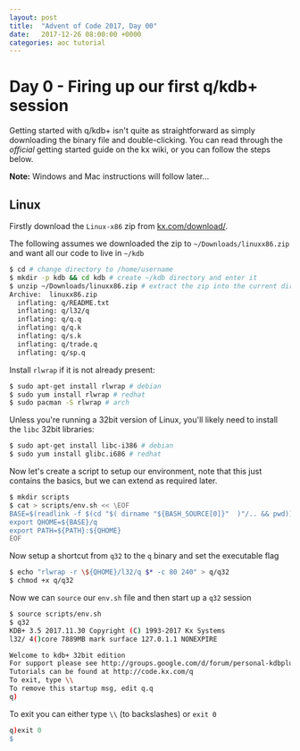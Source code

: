 ```yaml
---
layout: post
title:  "Advent of Code 2017, Day 00"
date:   2017-12-26 08:00:00 +0000
categories: aoc tutorial
---
```


# Day 0 - Firing up our first q/kdb+ session

Getting started with q/kdb+ isn't quite as straightforward as simply downloading the binary file and double-clicking. You can read through the *official* getting started guide on the kx wiki, or you can follow the steps below.

**Note:** Windows and Mac instructions will follow later...

## Linux

Firstly download the `Linux-x86` zip from [kx.com/download/](http://kx.com/download/).

The following assumes we downloaded the zip to `~/Downloads/linuxx86.zip` and want all our code to live in `~/kdb`

```sh
$ cd # change directory to /home/username
$ mkdir -p kdb && cd kdb # create ~/kdb directory and enter it
$ unzip ~/Downloads/linuxx86.zip # extract the zip into the current directory
Archive:  linuxx86.zip
  inflating: q/README.txt
  inflating: q/l32/q
  inflating: q/q.q
  inflating: q/q.k
  inflating: q/s.k
  inflating: q/trade.q
  inflating: q/sp.q
```

Install `rlwrap` if it is not already present:

```sh
$ sudo apt-get install rlwrap # debian
$ sudo yum install rlwrap # redhat
$ sudo pacman -S rlwrap # arch
```

Unless you're running a 32bit version of Linux, you'll likely need to install the `libc` 32bit libraries:

```sh
$ sudo apt-get install libc-i386 # debian
$ sudo yum install glibc.i686 # redhat
```

Now let's create a script to setup our environment, note that this just contains the basics, but we can extend as required later.

```sh
$ mkdir scripts
$ cat > scripts/env.sh << \EOF
BASE=$(readlink -f $(cd "$( dirname "${BASH_SOURCE[0]}"  )"/.. && pwd))
export QHOME=${BASE}/q
export PATH=${PATH}:${QHOME}
EOF
```

Now setup a shortcut from `q32` to the `q` binary and set the executable flag

```sh
$ echo "rlwrap -r \${QHOME}/l32/q $* -c 80 240" > q/q32
$ chmod +x q/q32
```

Now we can `source` our `env.sh` file and then start up a `q32` session

```sh
$ source scripts/env.sh
$ q32
KDB+ 3.5 2017.11.30 Copyright (C) 1993-2017 Kx Systems
l32/ 4()core 7889MB mark surface 127.0.1.1 NONEXPIRE

Welcome to kdb+ 32bit edition
For support please see http://groups.google.com/d/forum/personal-kdbplus
Tutorials can be found at http://code.kx.com/q
To exit, type \\
To remove this startup msg, edit q.q
q)
```

To exit you can either type `\\` (to backslashes) or `exit 0`

```q
q)exit 0
$
```
